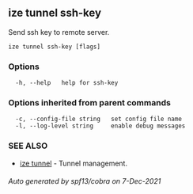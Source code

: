 ## ize tunnel ssh-key

Send ssh key to remote server.

```
ize tunnel ssh-key [flags]
```

### Options

```
  -h, --help   help for ssh-key
```

### Options inherited from parent commands

```
  -c, --config-file string   set config file name
  -l, --log-level string     enable debug messages
```

### SEE ALSO

* [ize tunnel](ize_tunnel.md)	 - Tunnel management.

###### Auto generated by spf13/cobra on 7-Dec-2021
